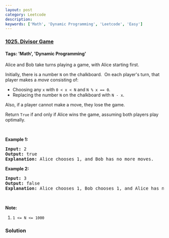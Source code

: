```yaml
---
layout: post
category: Leetcode
description: 
keywords: ['Math', 'Dynamic Programming', 'Leetcode', 'Easy']
---
```

### [1025. Divisor Game](https://leetcode.com/problems/divisor-game)

#### Tags: 'Math', 'Dynamic Programming'

<div class="content__u3I1 question-content__JfgR"><div><p>Alice and Bob take turns playing a game, with Alice starting first.</p>
<p>Initially, there is a number <code>N</code> on the chalkboard.  On each player's turn, that player makes a <em>move</em> consisting of:</p>
<ul>
<li>Choosing any <code>x</code> with <code>0 &lt; x &lt; N</code> and <code>N % x == 0</code>.</li>
<li>Replacing the number <code>N</code> on the chalkboard with <code>N - x</code>.</li>
</ul>
<p>Also, if a player cannot make a move, they lose the game.</p>
<p>Return <code>True</code> if and only if Alice wins the game, assuming both players play optimally.</p>
<p> </p>
<ol>
</ol>
<div>
<p><strong>Example 1:</strong></p>
<pre><strong>Input: </strong><span id="example-input-1-1">2</span>
<strong>Output: </strong><span id="example-output-1">true</span>
<strong>Explanation:</strong> Alice chooses 1, and Bob has no more moves.
</pre>
<div>
<p><strong>Example 2:</strong></p>
<pre><strong>Input: </strong><span id="example-input-2-1">3</span>
<strong>Output: </strong><span id="example-output-2">false</span>
<strong>Explanation:</strong> Alice chooses 1, Bob chooses 1, and Alice has no more moves.
</pre>
<p> </p>
<p><strong>Note:</strong></p>
<ol>
<li><code>1 &lt;= N &lt;= 1000</code></li>
</ol>
</div>
</div></div></div>

### Solution

